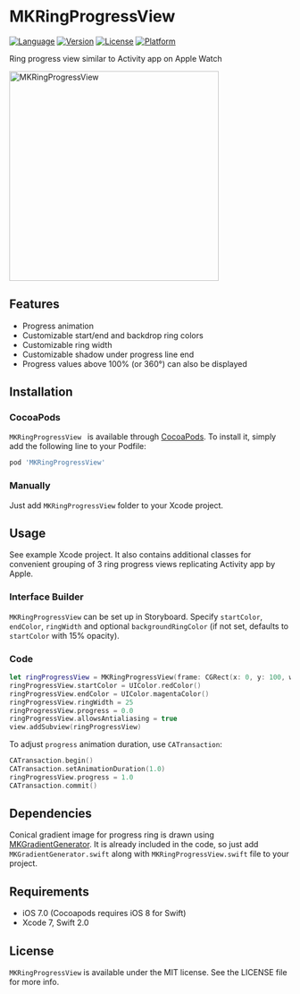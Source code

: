 # MKRingProgressView

[![Language](http://img.shields.io/badge/language-swift-brightgreen.svg?style=flat)](https://developer.apple.com/swift)
[![Version](https://img.shields.io/cocoapods/v/MKRingProgressView.svg?style=flat)](http://cocoapods.org/pods/MKRingProgressView)
[![License](https://img.shields.io/cocoapods/l/MKRingProgressView.svg?style=flat)](http://cocoapods.org/pods/MKRingProgressView)
[![Platform](https://img.shields.io/cocoapods/p/MKRingProgressView.svg?style=flat)](http://cocoapods.org/pods/MKRingProgressView)

Ring progress view similar to Activity app on Apple Watch

<img src="MKRingProgressView.png" alt="MKRingProgressView" width=375>

## Features
- Progress animation
- Customizable start/end and backdrop ring colors
- Customizable ring width
- Customizable shadow under progress line end
- Progress values above 100% (or 360°) can also be displayed

## Installation
### CocoaPods

`MKRingProgressView ` is available through [CocoaPods](http://cocoapods.org). To install
it, simply add the following line to your Podfile:

```ruby
pod 'MKRingProgressView'
```

### Manually
Just add `MKRingProgressView` folder to your Xcode project.

## Usage
See example Xcode project. It also contains additional classes for convenient grouping of 3 ring progress views replicating Activity app by Apple.

### Interface Builder
`MKRingProgressView` can be set up in Storyboard. Specify `startColor`, `endColor`, `ringWidth` and optional `backgroundRingColor` (if not set, defaults to `startColor` with 15% opacity).

### Code
```swift
let ringProgressView = MKRingProgressView(frame: CGRect(x: 0, y: 100, width: 100, height: 100))
ringProgressView.startColor = UIColor.redColor()
ringProgressView.endColor = UIColor.magentaColor()
ringProgressView.ringWidth = 25
ringProgressView.progress = 0.0
ringProgressView.allowsAntialiasing = true
view.addSubview(ringProgressView)
```

To adjust `progress` animation duration, use `CATransaction`:

```swift
CATransaction.begin()
CATransaction.setAnimationDuration(1.0)
ringProgressView.progress = 1.0
CATransaction.commit()
```

## Dependencies
Conical gradient image for progress ring is drawn using [MKGradientGenerator](https://github.com/maxkonovalov/MKGradientView). It is already included in the code, so just add `MKGradientGenerator.swift` along with `MKRingProgressView.swift` file to your project.

## Requirements
- iOS 7.0 (Cocoapods requires iOS 8 for Swift)
- Xcode 7, Swift 2.0 

## License
`MKRingProgressView` is available under the MIT license. See the LICENSE file for more info.
